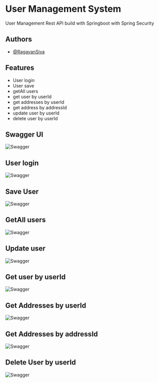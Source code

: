 
# User Management System

User Management Rest API build with Springboot with Spring Security


## Authors

- [@RagavanSiva](https://github.com/RagavanSiva)


## Features

- User login
- User save
- getAll users
- get user by userId
- get addresses by userId
- get address by addressId
- update user by userId
- delete user by userId


## Swagger UI

![Swagger](https://lh3.googleusercontent.com/ZWLaFmdyoDA_SqfFurbg5jS2FzjRo7fRLnP-XFWRoWqMYnK69RW9QdfFr5cldhZiemtkZBxQhifWNZDfxyccbtYzdbJyJeQW8Cf8_r8crLK5UGKnofdL6f1fAA_3kLIsAJylKFtU3Fx8MhH2ySWfvfA1dh3SVJXY6LbqMJSNOJ5MTr8aYbkD-EXWJ_KEH4mz8ycganuY9mFyBGA-BLNL6Pa9lH1fJPRI7m323x6AZPkWchddNEYDqKdmk6axjykuqJ-qtYFrVRp0puZ6G7FNIOHw6YkbQdGgnbN1b-sfuovpXYN624fVlgpTQxS2qavg_YIbr5yan0FBW87q9y9uofzaPHgW4agzaIzljRWRqolzHv5V4PI8f65etP8k8mQ2ixz9Pgtovlv0p-ITNuTWU26KMR_DOv8g5uRnZI6yP-aRPtHIk2zmeCpbr6oSMvO2Q39chhElvERIYdqU4gHo5N_RoE9C9yp_6yIMFn8cySi8lI8xwwzP5u5XzFqn03SEPrk7sEuqfugePOF1a6wuS3rBm6GAPkOR8s1t5YMCDExKE0MzaICGovgcaU84w2UvUGJuZI0H00IpqMM1FOcJUmPs0_m9UriUoa0-QcIFHh3wBjadOJpb2BzJepeiy89rS-pAEbyW4mPFYnk6sVMikDeMuQODPfxw32AYW8WKWbiDpJ8LQnnxn3Y5MR-9W3GqNzbi64XnSr9of-w9WiprxH4ksMORbMalO-Pym8-DUoD9RzBkWVIn2NXg1yd5Re0Tdxe9txwUiKv60bqc8cXcwNjeeoD0GqoaPrfnyf0VAUOfMmCrHjzkxehUmcUzwxuW4L6-2V676SgmZ2TQZhjWSiW2dQ1F_bftPgci9A4uSUOLpbGZT9ikf2huVQI0eScXQOdChgc_VzHJtiVEeHvwNjnmkW7qRDvny08DsAA0f6eHP06g5Ppk7lSKEnunixqsLtLWM9KHyKFPAxTj4w=w481-h220-no?authuser=1)


## User login

![Swagger](https://lh3.googleusercontent.com/YsAesX_05aqFvjV-8kw3BLz4dvmy8yctHshDaf347C-KNxdPTpIxLIB6fXSPAqF1TtpDclPP6bbLKaxN9xA3eYYS-ysRKtVwF9Xo8MYAuQXcbEwRBXnC4ytyk4EHJVnWAWyaUK9G5SfWc5G0W1Lix2HXqJhSjzN5QDRWliwdL-PHns7MSIgo8XET_5VGlu0bqx5Tk2SEhU-mK9fCRzMvfWHcO3VTDLZa9kiYC-8QZUfcu8sF_aoDMOzk6B7GV3atnNcexYLyj6txa6FTWNDACRHH0TF88gLVBOvnPMlZYBJzXEel5D-IV-DjId4yLXr9Oi2Z3H71XN0gtLy41CgZZKqM12XJwaHmB5s17s35M_AUcvFdvSg6rTDuqrw0XuL0o0X-ko2s04SN7O356nzvpwvXmsg7bLj-j43_cUZnRhOXkozYK2-8wHm5acOd0nfic7eG-KLObDRmeuSWH3gQWKEPKD9c5f2fhgdkHZyVBSpisxUGz05rbCdPY7vd7YLEO_ea2W9jcx3aSRpeeWlixgRuKh_FIl-A2pizwYHVg5sS7teM5VhGwqSjLOtB58TVye7jto7V7gTdhFUqW9VEmCEFSy2aM9s7A3-ebp3MOjqOST-wXhTtdZXjwvDNtR6LR2Z3OGL7T5SH-V4rlQ5ElCwbc3q2ZDJyuk4BIYF0SjyhTsr9PHS1X01_SAhlKtDawYl0Mb14K6EuVK_J34ooCqd3YlJnddeQekFaVgaX-ysuNDaSJpCokQA9nR4g7wMjY-klUqJI7MGBFt1Y9XbNDW5HmWOcjAcSIqOST2O6O0EjtK_cSFfRTMb7SaTIKUxXF_3NLClYt85tUIthbupbiF-6IPp-8xORX3U5Z4oTCeURSmUlnOPQKtA223rkm_-OMt9yZtZ94ONAm6CQjxWgTq7wwl6U_6XxQZmqQyW1GuTDRsZxYOyLqw2g1ye_MA1j4MvPZPBwFQ3synOf8Q=w1333-h594-no?authuser=1)

## Save User

![Swagger](https://lh3.googleusercontent.com/7m2FBF4kRnL5nlk8fi4raVHj6CAWujW65qchV8d6Z_gzCpmNsbyJdBOiVSpO-cooSkyhzHt0Yhwnm644bmgrbnYbrN6fRWOnlhZpIEIqGxInixJRIEtJW0MgXS1ogkVceSOk78PBh7Zg0CJCtY3s2wjjGshfXQGXCCxEqXZWaNdxcNvYxP7CAi2V4DuNlV_cpXULBkYuQ-Jteyvjal_xT-G-6teZM-G5Py0qMhflfIiDyVUGBlDQjkMMdl4sjnqOV7SVyD8KNenU3K9mBIILvTtqdPgea6NyfCURZxfWR4EO1CVMrYxnxGf-dqcM9Jvt1bjnRbfv_iRrP9S6b8aVTsza5qSvP2-s02jdnPf7AhvuMJ9BDxETiaUyZSq64PrQQZ-uLNm3QzftjeIuM5sS73a83UndvI2oLwSso_uuoTaR8yLa9ZELciRyJUj6cD3a7q63_O5NhChZBPjYol0YcbJgg3UuSltwqEH15eX0b7GnLH_vFvviFDjydVH3_n3wI52sMZbQwVppnKdRMLVcBpYGG7CAlkFkZkjRaWGeod7l9dBNCRNc4uttuHjYcB78qnKtZaWo1qSgRAj8A-zHkC8hDudMroc5mpv7YWjpHElFMHmi2ZZTmVb9vhRxI11qiXwti3MwczlFkNSv2Ue94_5SKsjJdk8byQfCH880Mk-bTjz25xs-11U8dL5BbPtxtxjTuItbgqx0t7B5JAeqytY7zJr8gtJMjnNmoOibT2gHaGXxHtSK_xYbNggqgkLxn3KOtAXt8UFOLaMFqxXA4uRFIKZtQTlpXTvuekYQxxtDPN8UhUbJeY7WMRwGC9_rK1V6zkqGIPPstFu98_H4iheTCWiezHY-e_KvgiQY0NX-py5oCliFVlluTbdrR0Wr6dPq0JREltqkiDPCLMZ6OQmk7n87zb0ncZPT5osGIC1nOdk1hV0_uYy-t8shLfdFyVF4JxCW2DSB6226YQ=w1334-h595-no?authuser=1)

## GetAll users

![Swagger](https://lh3.googleusercontent.com/ZWLaFmdyoDA_SqfFurbg5jS2FzjRo7fRLnP-XFWRoWqMYnK69RW9QdfFr5cldhZiemtkZBxQhifWNZDfxyccbtYzdbJyJeQW8Cf8_r8crLK5UGKnofdL6f1fAA_3kLIsAJylKFtU3Fx8MhH2ySWfvfA1dh3SVJXY6LbqMJSNOJ5MTr8aYbkD-EXWJ_KEH4mz8ycganuY9mFyBGA-BLNL6Pa9lH1fJPRI7m323x6AZPkWchddNEYDqKdmk6axjykuqJ-qtYFrVRp0puZ6G7FNIOHw6YkbQdGgnbN1b-sfuovpXYN624fVlgpTQxS2qavg_YIbr5yan0FBW87q9y9uofzaPHgW4agzaIzljRWRqolzHv5V4PI8f65etP8k8mQ2ixz9Pgtovlv0p-ITNuTWU26KMR_DOv8g5uRnZI6yP-aRPtHIk2zmeCpbr6oSMvO2Q39chhElvERIYdqU4gHo5N_RoE9C9yp_6yIMFn8cySi8lI8xwwzP5u5XzFqn03SEPrk7sEuqfugePOF1a6wuS3rBm6GAPkOR8s1t5YMCDExKE0MzaICGovgcaU84w2UvUGJuZI0H00IpqMM1FOcJUmPs0_m9UriUoa0-QcIFHh3wBjadOJpb2BzJepeiy89rS-pAEbyW4mPFYnk6sVMikDeMuQODPfxw32AYW8WKWbiDpJ8LQnnxn3Y5MR-9W3GqNzbi64XnSr9of-w9WiprxH4ksMORbMalO-Pym8-DUoD9RzBkWVIn2NXg1yd5Re0Tdxe9txwUiKv60bqc8cXcwNjeeoD0GqoaPrfnyf0VAUOfMmCrHjzkxehUmcUzwxuW4L6-2V676SgmZ2TQZhjWSiW2dQ1F_bftPgci9A4uSUOLpbGZT9ikf2huVQI0eScXQOdChgc_VzHJtiVEeHvwNjnmkW7qRDvny08DsAA0f6eHP06g5Ppk7lSKEnunixqsLtLWM9KHyKFPAxTj4w=w481-h220-no?authuser=1)

## Update user

![Swagger](https://lh3.googleusercontent.com/-UQrjoJAaZKbNzV4ua2NRoSOMVDOXlbW2CZBR7Uu3E-4eyUkhI7oTy35nkILqPZ-QmHe1YCVHEZNdoRb2618R1niaXJYX4-0Ih9b4aH7M2DkBTUaIjPQYluu0_xFRdkpi3F_al0_iT2C254vBpXiRqUZ5JaeqJcZAuEinj0w9v-9hyN8DTQ2r7m5ZrOpFGXMJnTzBkyLJSPUEUbLWIVqJ6bj9biDs8tao_wpF8uR3dhvGSVvEirTN6vIYXqesRBTirCqRj2-L8MYINew6xNiYcTq8G1P6MX_kH33k7-esP3-gxlltilfYpCW-vCccl6_N_wovIxsYx_psKMLLSQ-2SnNUXoo3BMPPHOZgaFLah0og-llI5dMWSpO1KfnqjSCKhX8oaa4OGRVJqsr0Tc8UeHZF2CV0oCqbZP_DB6Ghj6tLGsss4g04f4aBCOlM0B_lY8ayvyy9J7BxbHIn89gHWzrkfIlpow5vSLCsVQMrs6dZmiaTe35GYJFCTP7Z0YSmkCWD7dJax-ecz-A1FgEbmRS7aHzD7k01P0-C-FoG9I2uIGPH0XHSKEVPh7eL3oCbyiMlY0PQuHoiCUPnB-U5HXtIQVz-ANFHgzN_zE6CnK8WrqS5OpQITCndcMoR9-7NIFf8hf6Pr7oZVeNXpnz11K3j9E8osEU3NQAeZ5KK5ItaJN1S8dtW-W7aKUwTlePVRpiCKzJLSYxnBg0t5l-OaUu525ncoB39NmCJMUnM_ZzT2DBbY3SvMIuWYry9_SykrOa8bYDPodWKRNs060qSLVFHXX_64p-l4ZE4jKpZ2BwcUC3zrGS10kvnYpP5jcY-upKlG85voG61npbzrtPKmeLstXZf-qVZkTB7FxV3frEHIMOQWWGH7gyCjNd-tzUUusDt_K_mRN1T6WElfJTaiVDimFvh_fyEWCVZbk8Ew4Tks8Qw4uSP71mJXxRZKvZyKbjw4L_dgAGFVz0Rw=w1267-h593-no?authuser=1)

## Get user by userId

![Swagger](https://lh3.googleusercontent.com/EvS9Jgl0tW1eSRt9d9K1C-RBVpNDLRfUyDJaTUZmlpF3c2HmqWKy23Wa8Z-q3mRXvB3C6um7rITyg-C-UTIJg8avXLwtkmaAZkEywZKz4WUPTJZzyqmkDHEdxa2Wd9as82o2RXDhax2l9L5sKNIOlgGUcW-D9XbmwpbTQQ2IA4gQ-Ruft7YB8m_-0YHBxDywfsvgOi9uXVtjMKdrciVM1Hq_Vp_EYog2XevwNjfd3t2tkj6uKmVXc0iyyp_ozSEyVSKepjrb5-5IGn6kvibAGLvOGNnubACpRmHGK9Mt-EiHOUdK7wY_xjHxKYvLaPpHvkay3eRiSaHEWrF7O6uPnGPIjRcKEx_XRPL-b43ozjbgcXlaTUtTgqrWK5-GXcNOZNeBQi6UkyAVWwtEeCTa0Jz4y5cGeYZjyiPOdVMnsXxYG6OrY1rhpF2sAnKLjMvneI9hI2HngDpQHnNAp5_K0CBnTrTPLbpm9KqWV8jNuXkqpiKTPPz7YEaXpWyKfMxA45UyHmnweLvmk_j6UO-KfyiM1H8Tycd84TDW8XoHo2wo_E6Fe9F3UtSj-ZuLQWJTm9nb8vPD8Xs3_0QlvjnAiZH0ax_cqoj6_bvhYy3cGynYppbaSgFINLakFjIeReI60cuaQyNI_itoEbyCjiQPOVYKqQzdFaIvneh_W0ddcXuvGSrpKnBLuV6g7wkUHSbSw0HzA3KmwnY6CtlfCLTEEKLpLaY4XTc0C3SwlHA5e-5BDHHyBQdyiGUVeQKrsZ8ieCNyPlCrtL9DRlAjuclYo2ItapBtg6nQ9L_cNGvqxERtuGRhiOjy8vf7HzKXHMEurHBNMDQawCFtoEG61E4c36uhCXeSahOvgI813WC103WFltkVVCSsZa1qaAKWd1aJINnEfdJRN281azwQVzbEJCIP7hMiBirl8HBnFXpKgv4dLND7QskUcf6MmmJLz2NaFz17tmeQJH_WLcqYMg=w1336-h394-no?authuser=1)

## Get Addresses by userId

![Swagger](https://lh3.googleusercontent.com/pHYpScUO_-re61sxfFbj0eyUO9ZZTzxXhGJnr3_s8bEeyGiN9GrhD_NIUOPyE9vm5Y7vENtLgVShIUMJ653Rzmi6cjNm6UDWWuRdk-7tJD6rJkIjSgC86ZTRi8mn0Hun2Gq5ELRk86y4Z1zpg7Kbj9UrUIxYoQ4Mkk5KopdxlzMJe2xju4By04yL_DSkof-pyWecllzqnVUGlJPjrMssEIoAmCnz-yE1gU2qviqaXvAR_xAvQKbuIjr4jcQAGId5XGfJMWFlfhrMI0dPoEtfTerZwWOSV6N3gqrpoeElrlJtl9VCxoyKLMOV9_o4kW09pAjkrpCPAt-F7Gk1XdmM7d4_AsqaNh9qBXv3eCKc68el-qNTiUL6nfQqd8aob-wPhOJqH53ngd_EWoM7Je_OulqjRiT45z1IciIScqghBr8C1pBF1kaa6_ZeeeOq-AaLRUpRWCHlFVuwZaXO9Z3r9j5srHiloyhOa64T_QQwXPVg7KQWjN73NfOfzbiW45njhrw1Ak4zCQH_0lQ-RpEUPApOHhYxCFFqx1U_SmbZOz-k64bLXKkW7a8RpjAzzdO8DHYLeRyEHzwEprsvOCDljdMgbzqEO53WCMhDCeVNiPiYlXaDHwA-vFcWeMF_UYCalTMIhcqoUpS2WTR3TG_h6ijPOeWh-PP0pc-rRHL9y9GHfJbpXYbRVAgiXHUXda78U-gclrlbHiDOTgWE-zBSkBE6hRfAGhvlWeoeQsS3s2CUq7gaocZexL1m4ANJNbY_X2qfhp2J-R0246C6zzWkpZjFGjfMp48majEvVr2VA2paAN14EJL27UTQvnfji8Mcvd-s6GbUaoftf4pIm8MLpC9N43kUQdjX-CLsCeqst327I67F_OVfZU0PX9Z32K9URyUndqajOXFRuFPZJWkXAvgW8VhZxDkYK9irvHUQ44PIYr__ljCU54t-VldZfWx-78Gp35nT9zEb-neP4w=w1330-h395-no?authuser=1)

## Get Addresses by addressId

![Swagger](https://lh3.googleusercontent.com/W7hdSFI9frf-4ShDOUECqjtx2xR5xw6uWpbc3HThRZe4eho5beA0xIoxEvMWyLutQ2UwlWSXIOiEnWTW9U4WTKpysP_jVaRPLQN9UQe3hAliICRTDg8kfylhEF5dpGAj-A3021N8P5TF-RTi-_EYcEWmFD7aspOBn7ak5ZsvIWgaUcCgAHjMsbARXekoDAHLyHwiQiCkuniuU_HHWDMSl464ftOPxIjqAa9lDeAPWeCBnh65uZyCxhj6JovTjC3KkFk4zAbm2uF8VR6fXntYA8AifYIlgZEE8HrqlO4sYbQG3iEipxCqa-ontPMxc4mCWgVgg7JcKyk6jDYlNlxMauk1OeveZhlPi98s2uYE45ifLFEKpdBTJdvbpTL8ahWbFCk9ssOnjECuoA7HlhLu8X4mm6l7K48N3CVdJPWCL-8llZnPffM53dcWS9yub5DP1aMehwG7QXc_SKjSrO08k6cKP7w13nBiJB5jqCTQCc6qi7Uka-ZmVDCHhbRbI_aiV3Ybbl4CGCbpQaNjn_3uE0hqYTtEMoO9QfVExLYcdjLsHoeG-QAKzmjHupXT3iySTIyu8ItIzHHhUiqLWdCsf1rdV0BXaPDy4QVrkvxNq8k7_J3JpUhw2FqUm64lbFOSu4ypyCNVQbW0e1bmN5seW5rQv_TDaD3KcgSYDaSrzRjkMzsraMsqmug88pvDudAM7S-lMASwPDLXyoNfG2v7upYzIFvlPrwgnQ-8SaM3VzD4alUwxfNTcr1oELrXeffEvGvsT4Vg8UIjS5iWD3nLsNVLUcqCbGm4YlmRVNeekJL-Y5JWZkwlU8OfiXDBFO_FU5NzcZr6kzesf8iq0IU19V8XiCKGJlILBtZO8ozHrseL3_wWpdchVif2o2HGhMrtEIlftgwr06qFf1iiU5xgzoFGvMWKtIhjkdWeFNgXVbChPFuGTC6vZhveL8xyKdgVczhU_QBjhw_ZOd4TzA=w1328-h463-no?authuser=1)

## Delete User by userId

![Swagger](https://lh3.googleusercontent.com/xxlc_1jofSZZbG5oF4abkSG756KhLPNeU-uN7yFXakKNCeOXBeabSJvloyBSElP9sQ1hmccUAMZ9WRGN0Z5iKb9jbph6sg2fZhoJM3eWZE4yd-mby8L9JSP2Vn0gNEajlTSeM1y2rFByCWhX4UTW1LCxW58XCApH1vpqGU5KtlXSafQAB76JK-8Qj7QKJYi0XxAF3Geudfz4hmKDayUFnJsXvzJlH_VAwscc7V2m22zFpznG-rvHDLieg-_wpBSLVKJ0pGV9XKmX0FQDnLfygjOOSihLrR5pmflqVG_ky_q20Ooeo5Bs_9eBBiNbkVM2s_j-gtyDHqP6jz6QK5HYN-CD5HW155JYMwTooAxvbjppK29f2ik95GAcHyBBb3DAAB0Jyj8eTdckTjot72fSoNzkPN8HZqyIGC8Oj7vw6p1P5xKwFY0T9Mv150VYpEZ79buyrVDhPGMq5CQOLbJPjrxcQP2Y9eVtU7Aj5On8YeMmDN96J-h-BBhun10zHF2CJ3iSliRVgMO8GaIdbFmAa7XPQkxWeaU9lIC8IsffDxeLnx7V08Agpd3MJ_3mYQZ5-EvCmBzMLaPK2D5EaDAzxSTu0WTp7MGXLvagge6PLHssRwxekOqaWZULh9D6eDc4LVO0pIoOV7A_vzz-dpn25ISypzEUTcdELwbP6nGVCWb7sJeQUo6CSeV88SKXcsjDnJSYb7dN19NFGV071HA1_LNoThYr58iYaUozojOpMrNsnuSv63L6qBg2AOEnWzYbLAaKaUDueNJqItKFmbOweUYqGf54_wFHdE7x5d5F7knsqsEs5qtGZHzPdX9lCWHwbPXt_1o-Cj0JKck-p81SAHVXgUIOeV_SXYUgE9Ckzaw9UoXwMZ7Qizr0EWldIXFpXe2uC_KPzSeovrAWZroayiB7QipVFJrRF8rDolDtzF2HeWEF-jai5PFmidPep9ZpZh3Q7_-9jp12Tblixg=w1331-h379-no?authuser=1)

